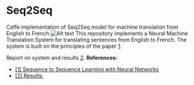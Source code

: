 # Seq2Seq
Caffe implementation of Seq2Seq model for machine translation from English to French
![Alt text](https://people.umass.edu/~jdhaliwal/img/LSTMTrain.jpg "Optional title")
This repository implements a Neural Machine Translation System for translating sentences from English to French. 
The system is built on the principles of the paper [1](http://papers.nips.cc/paper/5346-sequence-to-sequence-learning-with-neural-networks.pdf).

Report on system and results [2](https://people.umass.edu/~jdhaliwal/files/s2s.pdf).
**References:**

* [ [1] Sequence to Sequence Learning with Neural Networks](http://papers.nips.cc/paper/5346-sequence-to-sequence-learning-with-neural-networks.pdf)
* [ [2] Results: ](https://people.umass.edu/~jdhaliwal/files/s2s.pdf)
